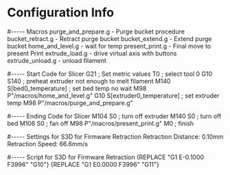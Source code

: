 # Configuration Info

#----- Macros
purge_and_prepare.g - Purge bucket procedure
bucket_retract.g - Retract purge bucket
bucket_extend.g - Extend purge bucket
home_and_level.g - wait for temp
present_print.g - Final move to present Print
extrude_load.g - drive virtual axis with buttons
extrude_unload.g - unload filament

#----- Start Code for Slicer
G21 ; Set metric values
T0 ; select tool 0
G10 S140 ; preheat extruder not enough to melt filament
M140 S[bed0_temperature] ; set bed temp no wait
M98 P"/macros/home_and_level.g"
G10 S[extruder0_temperature] ; set extruder temp
M98 P"/macros/purge_and_prepare.g"

#----- Ending Code for Slicer
M104 S0 ; turn off extruder
M140 S0 ; turn off bed
M106 S0 ; fan off
M98 P"/macros/present_print.g"
M0 ; finish

#----- Settings for S3D for Firmware Retraction
Retraction Distance: 0.10mm
Retraction Speed: 66.6mm/s

#----- Script for S3D for Firmware Retraction
{REPLACE "G1 E-0.1000 F3996" "G10"}
{REPLACE "G1 E0.0000 F3996" "G11"}
